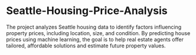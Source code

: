 # Seattle-Housing-Price-Analysis
The project analyzes Seattle housing data to identify factors influencing property prices, including location, size, and condition. By predicting house prices using machine learning, the goal is to help real estate agents offer tailored, affordable solutions and estimate future property values.
